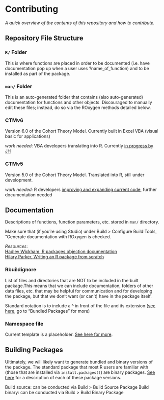 # Contributing

_A quick overview of the contents of this repository and how to contribute._


## Repository File Structure

### `R/` Folder

This is where functions are placed in order to be documented (i.e. have documentation pop up when a user uses ?name_of_function) and to be installed as part of the package.

### `man/` Folder

This is an auto-generated folder that contains (also auto-generated) documentation for functions and other objects. Discouraged to manually edit these files; instead, do so via the ROxygen methods detailed below.


### CTMv6

Version 6.0 of the Cohort Theory Model. Currently built in Excel VBA (visual basic for applications)

_work needed_: VBA developers translating into R. Currently [in progress by JH](https://github.com/tilbud/MEMs/tree/master/CTMv6/R)

### CTMv5

Version 5.0 of the Cohort Theory Model. Translated into R, still under development.

_work needed:_ R developers [improving and expanding current code](https://github.com/tilbud/MEMs/tree/master/CTMv5/R), further documentation needed


## Documentation

Descriptions of functions, function parameters, etc. stored in `man/` directory.


Make sure that (if you’re using Studio) under Build > Configure Build Tools, “Generate documentation with ROxygen is checked.

*Resources*:  
[Hadley Wickham, R packages objection documentation](http://r-pkgs.had.co.nz/man.html)  
[Hilary Parker, Writing an R package from scratch](https://hilaryparker.com/2014/04/29/writing-an-r-package-from-scratch/)  


### Rbuildignore

List of files and directories that are NOT to be included in the built package.This means that we can include documentation, folders of other data files, etc. that may be helpful for communication and for developing the package, but that we don’t want (or can’t) have in the package itself.

Standard notation is to include a ^ in front of the file and its extension ([see here](http://r-pkgs.had.co.nz/package.html), go to “Bundled Packages” for more)


### Namespace file

Current template is a placeholder. [See here for more](https://stat.ethz.ch/pipermail/r-package-devel/2016q2/000862.html).


## Building Packages

Ultimately, we will likely want to generate bundled and binary versions of the package. The standard package that most R users are familiar with (those that are installed via `install.packages()`) are binary packages. [See here](http://r-pkgs.had.co.nz/package.html) for a description of each of these package versions.

Build source: can be conducted via Build > Build Source Package
Build binary: can be conducted via Build > Build Binary Package
